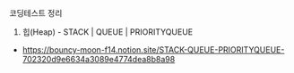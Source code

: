 코딩테스트 정리

1. 힙(Heap) - STACK | QUEUE | PRIORITYQUEUE
- https://bouncy-moon-f14.notion.site/STACK-QUEUE-PRIORITYQUEUE-702320d9e6634a3089e4774dea8b8a98

